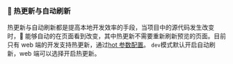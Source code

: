 ###  热更新与自动刷新

热更新与自动刷新都是提高本地开发效率的手段，当项目中的源代码发生改变时， 能够自动的在页面看到改变，其中热更新不需要重新刷新预览的页面。目前只有 web 端的开发支持热更新，通过[hot 参数配置](./config.html#代码热更新)。 `dev`模式默认开启自动刷新，web 端可以选择开启热更新。
